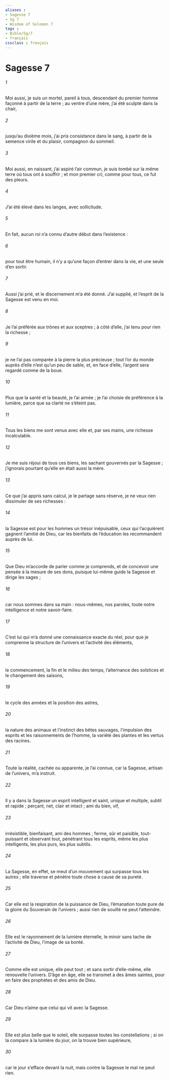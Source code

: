 ```yaml
---
aliases : 
- Sagesse 7
- Sg 7
- Wisdom of Solomon 7
tags : 
- Bible/Sg/7
- français
cssclass : français
---
```


# Sagesse 7

###### 1
Moi aussi, je suis un mortel, pareil à tous,
descendant du premier homme façonné à partir de la terre ;
au ventre d’une mère, j’ai été sculpté dans la chair,
###### 2
jusqu’au dixième mois, j’ai pris consistance dans le sang,
à partir de la semence virile
et du plaisir, compagnon du sommeil.
###### 3
Moi aussi, en naissant, j’ai aspiré l’air commun,
je suis tombé sur la même terre où tous ont à souffrir ;
et mon premier cri, comme pour tous, ce fut des pleurs.
###### 4
J’ai été élevé dans les langes, avec sollicitude.
###### 5
En fait, aucun roi n’a connu d’autre début dans l’existence :
###### 6
pour tout être humain, il n’y a qu’une façon d’entrer dans la vie,
et une seule d’en sortir.
###### 7
Aussi j’ai prié,
et le discernement m’a été donné.
J’ai supplié,
et l’esprit de la Sagesse est venu en moi.
###### 8
Je l’ai préférée aux trônes et aux sceptres ;
à côté d’elle, j’ai tenu pour rien la richesse ;
###### 9
je ne l’ai pas comparée à la pierre la plus précieuse ;
tout l’or du monde auprès d’elle n’est qu’un peu de sable,
et, en face d’elle, l’argent sera regardé comme de la boue.
###### 10
Plus que la santé et la beauté, je l’ai aimée ;
je l’ai choisie de préférence à la lumière,
parce que sa clarté ne s’éteint pas.
###### 11
Tous les biens me sont venus avec elle
et, par ses mains, une richesse incalculable.
###### 12
Je me suis réjoui de tous ces biens,
les sachant gouvernés par la Sagesse ;
j’ignorais pourtant qu’elle en était aussi la mère.
###### 13
Ce que j’ai appris sans calcul, je le partage sans réserve,
je ne veux rien dissimuler de ses richesses :
###### 14
la Sagesse est pour les hommes un trésor inépuisable,
ceux qui l’acquièrent gagnent l’amitié de Dieu,
car les bienfaits de l’éducation les recommandent auprès de lui.
###### 15
Que Dieu m’accorde de parler comme je comprends,
et de concevoir une pensée à la mesure de ses dons,
puisque lui-même guide la Sagesse
et dirige les sages ;
###### 16
car nous sommes dans sa main :
nous-mêmes, nos paroles,
toute notre intelligence et notre savoir-faire.
###### 17
C’est lui qui m’a donné une connaissance exacte du réel,
pour que je comprenne la structure de l’univers
et l’activité des éléments,
###### 18
le commencement, la fin et le milieu des temps,
l’alternance des solstices et le changement des saisons,
###### 19
le cycle des années et la position des astres,
###### 20
la nature des animaux et l’instinct des bêtes sauvages,
l’impulsion des esprits et les raisonnements de l’homme,
la variété des plantes et les vertus des racines.
###### 21
Toute la réalité, cachée ou apparente, je l’ai connue,
car la Sagesse, artisan de l’univers, m’a instruit.
###### 22
Il y a dans la Sagesse un esprit
intelligent et saint,
unique et multiple,
subtil et rapide ;
perçant, net, clair et intact ;
ami du bien, vif,
###### 23
irrésistible,
bienfaisant, ami des hommes ;
ferme, sûr et paisible,
tout-puissant et observant tout,
pénétrant tous les esprits,
même les plus intelligents, les plus purs, les plus subtils.
###### 24
La Sagesse, en effet, se meut d’un mouvement
qui surpasse tous les autres ;
elle traverse et pénètre toute chose à cause de sa pureté.
###### 25
Car elle est la respiration de la puissance de Dieu,
l’émanation toute pure de la gloire du Souverain de l’univers ;
aussi rien de souillé ne peut l’atteindre.
###### 26
Elle est le rayonnement de la lumière éternelle,
le miroir sans tache de l’activité de Dieu,
l’image de sa bonté.
###### 27
Comme elle est unique, elle peut tout ;
et sans sortir d’elle-même, elle renouvelle l’univers.
D’âge en âge, elle se transmet à des âmes saintes,
pour en faire des prophètes et des amis de Dieu.
###### 28
Car Dieu n’aime que celui qui vit avec la Sagesse.
###### 29
Elle est plus belle que le soleil,
elle surpasse toutes les constellations ;
si on la compare à la lumière du jour,
on la trouve bien supérieure,
###### 30
car le jour s’efface devant la nuit,
mais contre la Sagesse le mal ne peut rien.
